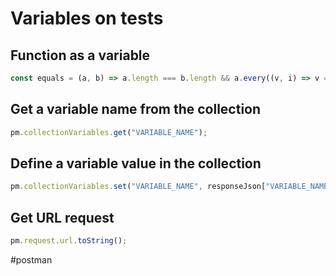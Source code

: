 # Variables on tests

## Function as a variable

```js
const equals = (a, b) => a.length === b.length && a.every((v, i) => v === b[i]);
```

## Get a variable name from the collection

```js
pm.collectionVariables.get("VARIABLE_NAME");
```

## Define a variable value in the collection

```js
pm.collectionVariables.set("VARIABLE_NAME", responseJson["VARIABLE_NAME"]);
```

## Get URL request

```js
pm.request.url.toString();
```

#postman